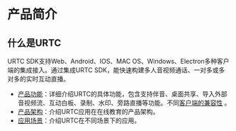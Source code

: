 # 产品简介


## 什么是URTC

URTC SDK支持Web、Android、IOS、MAC OS、Windows、Electron多种客户端的集成接入。通过集成URTC SDK，能快速构建多人音视频通话、一对多或多对多的实时互动直播。    

* [产品功能](urtc/introduction/functions)：详细介绍URTC的具体功能，包含支持伴音、桌面共享、导入外部音视频流、互动白板、录制、水印、旁路直播等功能。不同[客户端的兼容性](urtc/introduction/functions?id=%e5%a4%9a%e5%b9%b3%e5%8f%b0%e6%8e%a5%e5%85%a5) 。
* [产品架构](urtc/introduction/structure)：介绍URTC应用在在线教育的产品架构。
* [应用场景](urtc/introduction/scenario)：介绍URTC在不同场景下的应用。
